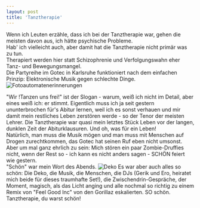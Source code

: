 ```yaml
---
layout: post
title: 'Tanztherapie'
---
```


Wenn ich Leuten erzähle, dass ich bei der Tanztherapie war, gehen die meisten davon aus, ich hätte psychische Probleme.  
Hab' ich vielleicht auch, aber damit hat die Tanztherapie nicht primär was zu tun.  
Therapiert werden hier statt Schizophrenie und Verfolgungswahn eher Tanz- und Bewegungsmangel.  
Die Partyreihe im Gotec in Karlsruhe funktioniert nach dem einfachen Prinzip: Elektronische Musik gegen schlechte Dinge.  
![Fotoautomatenerinnerungen](http://farm6.staticflickr.com/5507/11486372794_b706976c0f_c.jpg "Editorial Posing")
  
"Wir !Tanzen uns frei!" ist der Slogan - warum, weiß ich nicht im Detail, aber eines weiß ich: er stimmt. Eigentlich muss ich ja seit gestern ununterbrochen für's Abitur lernen, weil ich es sonst verhauen und mir damit mein restliches Leben zerstören werde - so der Tenor der meisten Lehrer. Die Tanztherapie war quasi mein letztes Stück Leben vor der langen, dunklen Zeit der Abiturklausuren. Und oh, was für ein Leben!  
Natürlich, man muss die Musik mögen und man muss mit Menschen auf Drogen zurechtkommen, das Gotec hat seinen Ruf eben nicht umsonst. Aber um mal ganz ehrlich zu sein: Mich stören ein paar Zombie-Druffies nicht, wenn der Rest so - ich kann es nicht anders sagen - SCHÖN feiert wie gestern.  
"Schön" war mein Wort des Abends. 
![Deko](http://farm4.staticflickr.com/3737/11487239853_5c63fdca17_c.jpg "Grieselig und trotzdem schön!")
Es war aber auch alles so schön: Die Deko, die Musik, die Menschen, die DJs (Gerik und Ero, heiratet mich beide für dieses traumhafte Set!), die Zwischendrin-Gespräche, der Moment, magisch, als das Licht anging und alle nochmal so richtig zu einem Remix von "Feel Good Inc" von den Gorillaz eskalierten. SO schön.  
Tanztherapie, du warst schön!